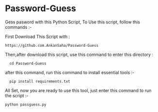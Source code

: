 # Password-Guess
Gess pasword with this Python Script, To Use this script, follow this commands :- 

First Download This Script with : 

    https://github.com.AnkanSaha/Password-Guess

Then,after download this script, use this command to enter this directory :

      cd Password-Guess

after this command, run this command to install essential tools :- 

      pip install requirements.txt
      
All Set, now you are ready to use this tool, just enter this command to run the script :- 

    python passguess.py
